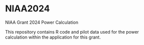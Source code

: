 # NIAA2024
NIAA Grant 2024 Power Calculation

This repository contains R code and pilot data used for the power calculation within the application for this grant.
